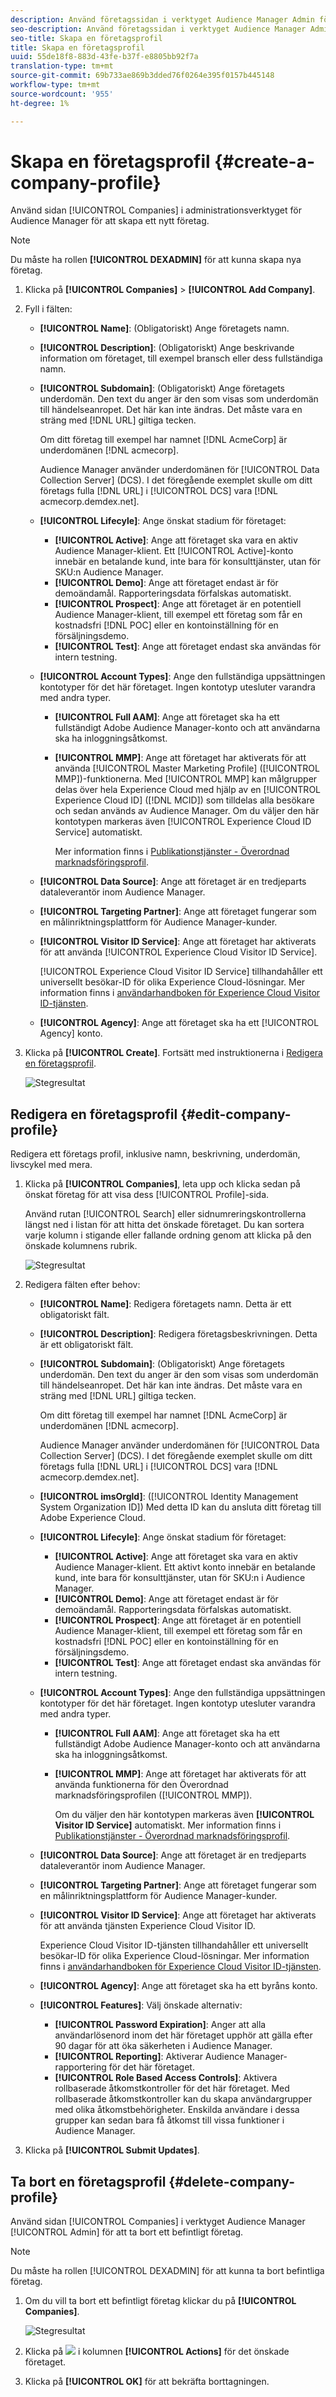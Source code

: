 ```yaml
---
description: Använd företagssidan i verktyget Audience Manager Admin för att skapa ett nytt företag.
seo-description: Använd företagssidan i verktyget Audience Manager Admin för att skapa ett nytt företag.
seo-title: Skapa en företagsprofil
title: Skapa en företagsprofil
uuid: 55de18f8-883d-43fe-b37f-e8805bb92f7a
translation-type: tm+mt
source-git-commit: 69b733ae869b3dded76f0264e395f0157b445148
workflow-type: tm+mt
source-wordcount: '955'
ht-degree: 1%

---
```



# Skapa en företagsprofil {#create-a-company-profile}

Använd sidan [!UICONTROL Companies] i administrationsverktyget för Audience Manager för att skapa ett nytt företag.

<!-- t_create_company.xml -->

>[!NOTE]
>
>Du måste ha rollen **[!UICONTROL DEXADMIN]** för att kunna skapa nya företag.

1. Klicka på **[!UICONTROL Companies]** > **[!UICONTROL Add Company]**.
1. Fyll i fälten:

   * **[!UICONTROL Name]**: (Obligatoriskt) Ange företagets namn.
   * **[!UICONTROL Description]**: (Obligatoriskt) Ange beskrivande information om företaget, till exempel bransch eller dess fullständiga namn.
   * **[!UICONTROL Subdomain]**: (Obligatoriskt) Ange företagets underdomän. Den text du anger är den som visas som underdomän till händelseanropet. Det här kan inte ändras. Det måste vara en sträng med [!DNL URL] giltiga tecken.

      Om ditt företag till exempel har namnet [!DNL AcmeCorp] är underdomänen [!DNL acmecorp].

      Audience Manager använder underdomänen för [!UICONTROL Data Collection Server] (DCS). I det föregående exemplet skulle om ditt företags fulla [!DNL URL] i [!UICONTROL DCS] vara [!DNL acmecorp.demdex.net].

   * **[!UICONTROL Lifecyle]**: Ange önskat stadium för företaget:
      * **[!UICONTROL Active]**: Ange att företaget ska vara en aktiv Audience Manager-klient. Ett [!UICONTROL Active]-konto innebär en betalande kund, inte bara för konsulttjänster, utan för SKU:n Audience Manager.
      * **[!UICONTROL Demo]**: Ange att företaget endast är för demoändamål. Rapporteringsdata förfalskas automatiskt.
      * **[!UICONTROL Prospect]**: Ange att företaget är en potentiell Audience Manager-klient, till exempel ett företag som får en kostnadsfri  [!DNL POC] eller en kontoinställning för en försäljningsdemo.
      * **[!UICONTROL Test]**: Ange att företaget endast ska användas för intern testning.
   * **[!UICONTROL Account Types]**: Ange den fullständiga uppsättningen kontotyper för det här företaget. Ingen kontotyp utesluter varandra med andra typer.
      * **[!UICONTROL Full AAM]**: Ange att företaget ska ha ett fullständigt Adobe Audience Manager-konto och att användarna ska ha inloggningsåtkomst.
      * **[!UICONTROL MMP]**: Ange att företaget har aktiverats för att använda  [!UICONTROL Master Marketing Profile] ([!UICONTROL MMP])-funktionerna. Med [!UICONTROL MMP] kan målgrupper delas över hela Experience Cloud med hjälp av en [!UICONTROL Experience Cloud ID] ([!DNL MCID]) som tilldelas alla besökare och sedan används av Audience Manager. Om du väljer den här kontotypen markeras även [!UICONTROL Experience Cloud ID Service] automatiskt.

         Mer information finns i [Publikationstjänster - Överordnad marknadsföringsprofil](https://marketing.adobe.com/resources/help/en_US/mcloud/audience_library.html).
   * **[!UICONTROL Data Source]**: Ange att företaget är en tredjeparts dataleverantör inom Audience Manager.
   * **[!UICONTROL Targeting Partner]**: Ange att företaget fungerar som en målinriktningsplattform för Audience Manager-kunder.
   * **[!UICONTROL Visitor ID Service]**: Ange att företaget har aktiverats för att använda  [!UICONTROL Experience Cloud Visitor ID Service].

      [!UICONTROL Experience Cloud Visitor ID Service] tillhandahåller ett universellt besökar-ID för olika Experience Cloud-lösningar. Mer information finns i [användarhandboken för Experience Cloud Visitor ID-tjänsten](https://marketing.adobe.com/resources/help/en_US/mcvid/mcvid-overview.html).

   * **[!UICONTROL Agency]**: Ange att företaget ska ha ett  [!UICONTROL Agency] konto.



1. Klicka på **[!UICONTROL Create]**. Fortsätt med instruktionerna i [Redigera en företagsprofil](../companies/admin-manage-company-profiles.md#edit-company-profile).

   ![Stegresultat](assets/add_company.png)

## Redigera en företagsprofil {#edit-company-profile}

Redigera ett företags profil, inklusive namn, beskrivning, underdomän, livscykel med mera.

<!-- t_edit_company_profile.xml -->

1. Klicka på **[!UICONTROL Companies]**, leta upp och klicka sedan på önskat företag för att visa dess [!UICONTROL Profile]-sida.

   Använd rutan [!UICONTROL Search] eller sidnumreringskontrollerna längst ned i listan för att hitta det önskade företaget. Du kan sortera varje kolumn i stigande eller fallande ordning genom att klicka på den önskade kolumnens rubrik.

   ![Stegresultat](assets/profile_company.png)

1. Redigera fälten efter behov:

   * **[!UICONTROL Name]**: Redigera företagets namn. Detta är ett obligatoriskt fält.
   * **[!UICONTROL Description]**: Redigera företagsbeskrivningen. Detta är ett obligatoriskt fält.
   * **[!UICONTROL Subdomain]**: (Obligatoriskt) Ange företagets underdomän. Den text du anger är den som visas som underdomän till händelseanropet. Det här kan inte ändras. Det måste vara en sträng med [!DNL URL] giltiga tecken.

      Om ditt företag till exempel har namnet [!DNL AcmeCorp] är underdomänen [!DNL acmecorp].

      Audience Manager använder underdomänen för [!UICONTROL Data Collection Server] (DCS). I det föregående exemplet skulle om ditt företags fulla [!DNL URL] i [!UICONTROL DCS] vara [!DNL acmecorp.demdex.net].

   * **[!UICONTROL imsOrgld]**: ([!UICONTROL Identity Management System Organization ID]) Med detta ID kan du ansluta ditt företag till Adobe Experience Cloud.
   * **[!UICONTROL Lifecyle]**: Ange önskat stadium för företaget:
      * **[!UICONTROL Active]**: Ange att företaget ska vara en aktiv Audience Manager-klient. Ett aktivt konto innebär en betalande kund, inte bara för konsulttjänster, utan för SKU:n i Audience Manager.
      * **[!UICONTROL Demo]**: Ange att företaget endast är för demoändamål. Rapporteringsdata förfalskas automatiskt.
      * **[!UICONTROL Prospect]**: Ange att företaget är en potentiell Audience Manager-klient, till exempel ett företag som får en kostnadsfri  [!DNL POC] eller en kontoinställning för en försäljningsdemo.
      * **[!UICONTROL Test]**: Ange att företaget endast ska användas för intern testning.
   * **[!UICONTROL Account Types]**: Ange den fullständiga uppsättningen kontotyper för det här företaget. Ingen kontotyp utesluter varandra med andra typer.
      * **[!UICONTROL Full AAM]**: Ange att företaget ska ha ett fullständigt Adobe Audience Manager-konto och att användarna ska ha inloggningsåtkomst.
      * **[!UICONTROL MMP]**: Ange att företaget har aktiverats för att använda funktionerna för den Överordnad marknadsföringsprofilen ([!UICONTROL MMP]).

         Om du väljer den här kontotypen markeras även **[!UICONTROL Visitor ID Service]** automatiskt.
Mer information finns i [Publikationstjänster - Överordnad marknadsföringsprofil](https://marketing.adobe.com/resources/help/en_US/mcloud/audience_library.html).
   * **[!UICONTROL Data Source]**: Ange att företaget är en tredjeparts dataleverantör inom Audience Manager.
   * **[!UICONTROL Targeting Partner]**: Ange att företaget fungerar som en målinriktningsplattform för Audience Manager-kunder.
   * **[!UICONTROL Visitor ID Service]**: Ange att företaget har aktiverats för att använda tjänsten Experience Cloud Visitor ID.

      Experience Cloud Visitor ID-tjänsten tillhandahåller ett universellt besökar-ID för olika Experience Cloud-lösningar. Mer information finns i [användarhandboken för Experience Cloud Visitor ID-tjänsten](https://microsite.omniture.com/t2/help/en_US/mcvid/mcvid_service.html).

   * **[!UICONTROL Agency]**: Ange att företaget ska ha ett byråns konto.
   * **[!UICONTROL Features]**: Välj önskade alternativ:
      * **[!UICONTROL Password Expiration]**: Anger att alla användarlösenord inom det här företaget upphör att gälla efter 90 dagar för att öka säkerheten i Audience Manager.
      * **[!UICONTROL Reporting]**: Aktiverar Audience Manager-rapportering för det här företaget.
      * **[!UICONTROL Role Based Access Controls]**: Aktivera rollbaserade åtkomstkontroller för det här företaget. Med rollbaserade åtkomstkontroller kan du skapa användargrupper med olika åtkomstbehörigheter. Enskilda användare i dessa grupper kan sedan bara få åtkomst till vissa funktioner i Audience Manager.


1. Klicka på **[!UICONTROL Submit Updates]**.

## Ta bort en företagsprofil {#delete-company-profile}

Använd sidan [!UICONTROL Companies] i verktyget Audience Manager [!UICONTROL Admin] för att ta bort ett befintligt företag.

<!-- t_delete_company.xml -->

>[!NOTE]
>
>Du måste ha rollen [!UICONTROL DEXADMIN] för att kunna ta bort befintliga företag.

1. Om du vill ta bort ett befintligt företag klickar du på **[!UICONTROL Companies]**.

   ![Stegresultat](assets/companies.png)

1. Klicka på ![](assets/icon_delete.png) i kolumnen **[!UICONTROL Actions]** för det önskade företaget.
1. Klicka på **[!UICONTROL OK]** för att bekräfta borttagningen.
